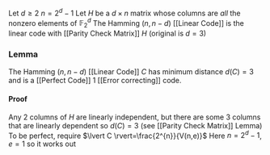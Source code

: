 Let $d\geq 2$ 
$n=2^{d}-1$
Let $H$ be a $d\times n$ matrix whose columns are *all* the nonzero elements of $\mathbb{F}_{2}^{d}$ 
The Hamming $(n,n-d)$ [[Linear Code]] is the linear code with [[Parity Check Matrix]] $H$ (original is $d=3$)
### Lemma
The Hamming $(n,n-d)$ [[Linear Code]] $C$ has minimum 
distance $d(C)=3$ and is a [[Perfect Code]] $1$ [[Error correcting]] code. 
#### Proof
Any $2$ columns of $H$ are linearly independent, 
but there are some $3$ columns that are linearly dependent 
so $d(C)=3$ (see [[Parity Check Matrix]] Lemma)
To be perfect, require $\lvert C \rvert=\frac{2^{n}}{V(n,e)}$
Here $n=2^{d}-1$, $e=1$ so it works out 